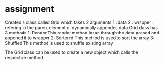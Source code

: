 # assignment
 Created a class called Grid which takes 2 arguments 
  1 : data
  2 : wrapper : refering to the parent element of dynamically appended data
Grid class has 3 methods
  1: Render
      This render method loops through the data passed and appened it to wrapper
  2: Sortered
      This method is used to sort the array 
  3: Shuffled
      This method is used to shuffle existing array
      
The Grid class can be used to create a new object which calls the respective method
